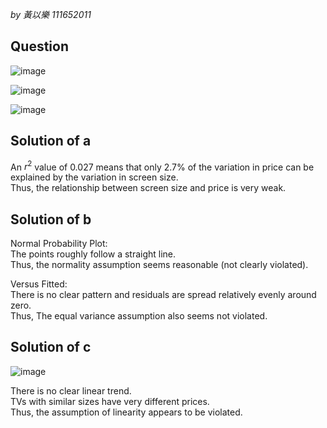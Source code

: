 *by 黃以樂 111652011*

## Question

![image](https://github.com/user-attachments/assets/5e7ffeea-9821-499f-b0fd-030bcca95686)

![image](https://github.com/user-attachments/assets/4e636ddf-1772-47bb-b763-9383e93c6804)

![image](https://github.com/user-attachments/assets/0cf5a179-1dc2-42a4-a066-0bdac8e15f8a)

## Solution of a

An $r^2$ value of 0.027 means that only 2.7% of the variation in price can be explained by the variation in screen size.  
Thus, the relationship between screen size and price is very weak.

## Solution of b

Normal Probability Plot:  
The points roughly follow a straight line.  
Thus, the normality assumption seems reasonable (not clearly violated).  
  
Versus Fitted:  
There is no clear pattern and residuals are spread relatively evenly around zero.  
Thus, The equal variance assumption also seems not violated.

## Solution of c

![image](https://github.com/user-attachments/assets/6010db3a-aa9b-46f1-a390-77359fbe55d0)

There is no clear linear trend.  
TVs with similar sizes have very different prices.  
Thus, the assumption of linearity appears to be violated.
